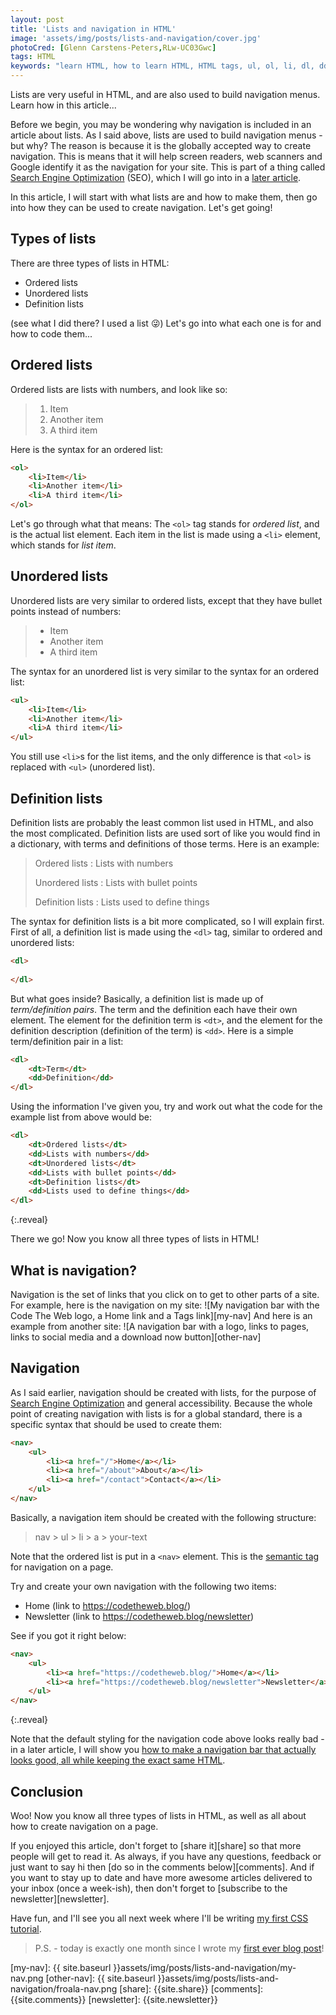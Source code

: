 ```yaml
---
layout: post
title: 'Lists and navigation in HTML'
image: 'assets/img/posts/lists-and-navigation/cover.jpg'
photoCred: [Glenn Carstens-Peters,RLw-UC03Gwc]
tags: HTML
keywords: "learn HTML, how to learn HTML, HTML tags, ul, ol, li, dl, dd, dt, list and navigation, lists, navigation, nav"
---
```

Lists are very useful in HTML, and are also used to build navigation menus. Learn how in this article...

Before we begin, you may be wondering why navigation is included in an article about lists. As I said above, lists are used to build navigation menus - but why? The reason is because it is the globally accepted way to create navigation. This is means that it will help screen readers, web scanners and Google identify it as the navigation for your site. This is part of a thing called [Search Engine Optimization][seo] (SEO), which I will go into in a [later article][seo].

In this article, I will start with what lists are and how to make them, then go into how they can be used to create navigation. Let's get going!

## Types of lists
There are three types of lists in HTML:
- Ordered lists
- Unordered lists
- Definition lists

(see what I did there? I used a list &#128540;) Let's go into what each one is for and how to code them...

## Ordered lists
Ordered lists are lists with numbers, and look like so:
> 1. Item
> 2. Another item
> 3. A third item

Here is the syntax for an ordered list:
```HTML
<ol>
    <li>Item</li>
    <li>Another item</li>
    <li>A third item</li>
</ol>
```

Let's go through what that means: The `<ol>` tag stands for *ordered list*, and is the actual list element. Each item in the list is made using a `<li>` element, which stands for *list item*.

## Unordered lists
Unordered lists are very similar to ordered lists, except that they have bullet points instead of numbers:
> - Item
> - Another item
> - A third item

The syntax for an unordered list is very similar to the syntax for an ordered list:
```HTML
<ul>
    <li>Item</li>
    <li>Another item</li>
    <li>A third item</li>
</ul>
```
You still use `<li>`s for the list items, and the only difference is that `<ol>` is replaced with `<ul>` (unordered list).

## Definition lists
Definition lists are probably the least common list used in HTML, and also the most complicated. Definition lists are used sort of like you would find in a dictionary, with terms and definitions of those terms. Here is an example:
> Ordered lists
> : Lists with numbers
> 
> Unordered lists
> : Lists with bullet points
> 
> Definition lists
> : Lists used to define things

The syntax for definition lists is a bit more complicated, so I will explain first. First of all, a definition list is made using the `<dl>` tag, similar to ordered and unordered lists:
```HTML
<dl>
    
</dl>
```
But what goes inside? Basically, a definition list is made up of *term/definition pairs*. The term and the definition each have their own element. The element for the definition term is `<dt>`, and the element for the definition description (definition of the term) is `<dd>`. Here is a simple term/definition pair in a list:
```HTML
<dl>
    <dt>Term</dt>
    <dd>Definition</dd>
</dl>
```

Using the information I've given you, try and work out what the code for the example list from above would be:

```HTML
<dl>
    <dt>Ordered lists</dt>
    <dd>Lists with numbers</dd>
    <dt>Unordered lists</dt>
    <dd>Lists with bullet points</dd>
    <dt>Definition lists</dt>
    <dd>Lists used to define things</dd>
</dl>
```
{:.reveal}

There we go! Now you know all three types of lists in HTML!

## What is navigation?
Navigation is the set of links that you click on to get to other parts of a site. For example, here is the navigation on my site:
![My navigation bar with the Code The Web logo, a Home link and a Tags link][my-nav]
And here is an example from another site:
![A navigation bar with a logo, links to pages, links to social media and a download now button][other-nav]

## Navigation
As I said earlier, navigation should be created with lists, for the purpose of [Search Engine Optimization][seo] and general accessibility. Because the whole point of creating navigation with lists is for a global standard, there is a specific syntax that should be used to create them:
```HTML
<nav>
    <ul>
        <li><a href="/">Home</a></li>
        <li><a href="/about">About</a></li>
        <li><a href="/contact">Contact</a></li>
    </ul>
</nav>
```
Basically, a navigation item should be created with the following structure:
> nav > ul > li > a > your-text

Note that the ordered list is put in a `<nav>` element. This is the [semantic tag][seo-1] for navigation on a page.

Try and create your own navigation with the following two items:
- Home (link to https://codetheweb.blog/)
- Newsletter (link to https://codetheweb.blog/newsletter)

See if you got it right below:
```HTML
<nav>
    <ul>
        <li><a href="https://codetheweb.blog/">Home</a></li>
        <li><a href="https://codetheweb.blog/newsletter">Newsletter</a></li>
    </ul>
</nav>
```
{:.reveal}

Note that the default styling for the navigation code above looks really bad - in a later article, I will show you [how to make a navigation bar that actually looks good, all while keeping the exact same HTML][nav-bar-css].

## Conclusion
Woo! Now you know all three types of lists in HTML, as well as all about how to create navigation on a page.

If you enjoyed this article, don't forget to [share it][share] so that more people will get to read it. As always, if you have any questions, feedback or just want to say hi then [do so in the comments below][comments]. And if you want to stay up to date and have more awesome articles delivered to your inbox (once a week-ish), then don't forget to [subscribe to the newsletter][newsletter].

Have fun, and I'll see you all next week where I'll be writing [my first CSS tutorial][css-syntax].

> P.S. - today is exactly one month since I wrote my [first ever blog post][first-post]!



[seo]: {{site.newsletter}}
[seo-1]: {{site.newsletter}}
[nav-bar-css]: /style-a-navigation-bar-css/
[css-syntax]: /css-syntax/
[first-post]: /welcome/
[my-nav]: {{ site.baseurl }}assets/img/posts/lists-and-navigation/my-nav.png
[other-nav]: {{ site.baseurl }}assets/img/posts/lists-and-navigation/froala-nav.png
[share]: {{site.share}}
[comments]: {{site.comments}}
[newsletter]: {{site.newsletter}}